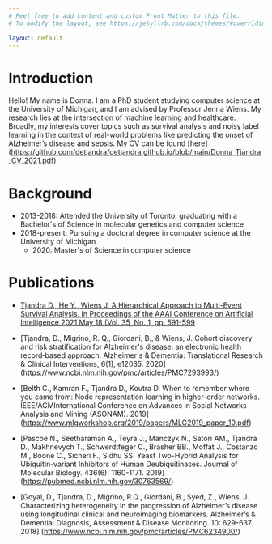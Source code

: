 ```yaml
---
# Feel free to add content and custom Front Matter to this file.
# To modify the layout, see https://jekyllrb.com/docs/themes/#overriding-theme-defaults

layout: default
---
```


# Introduction
Hello! My name is Donna. I am a PhD student studying computer science at the University of Michigan, and I am advised by Professor Jenna Wiens. My research lies at the intersection of machine learning and healthcare. Broadly, my interests cover topics such as survival analysis and noisy label learning in the context of real-world problems like predicting the onset of Alzheimer’s disease and sepsis. My CV can be found [here] (https://github.com/detjandra/detjandra.github.io/blob/main/Donna_Tjandra_CV_2021.pdf).

# Background
- 2013-2018: Attended the University of Toronto, graduating with a Bachelor's of Science in molecular genetics and computer science
- 2018-present: Pursuing a doctoral degree in computer science at the University of Michigan
  - 2020: Master's of Science in computer science 

# Publications 
- [Tjandra D., He Y., Wiens J. A Hierarchical Approach to Multi-Event Survival Analysis. In Proceedings of the AAAI Conference on Artificial Intelligence 2021 May 18 (Vol. 35, No. 1, pp. 591-599](https://ojs.aaai.org/index.php/AAAI/article/view/16138)

- [Tjandra, D., Migrino, R. Q., Giordani, B., & Wiens, J. Cohort discovery and risk stratification for Alzheimer's disease: an electronic health record‐based approach. Alzheimer's & Dementia: Translational Research & Clinical Interventions, 6(1), e12035. 2020] (https://www.ncbi.nlm.nih.gov/pmc/articles/PMC7293993/)

- [Belth C., Kamran F., Tjandra D., Koutra D. When to remember where you came from: Node representation learning in higher-order networks. IEEE/ACMInternational Conference on Advances in Social Networks Analysis and Mining (ASONAM). 2019] (https://www.mlgworkshop.org/2019/papers/MLG2019_paper_10.pdf)

- [Pascoe N., Seetharaman A., Teyra J., Manczyk N., Satori AM., Tjandra D., Makhnevych T., Schwerdtfeger C., Brasher BB., Moffat J., Costanzo M., Boone C., Sicheri F., Sidhu SS. Yeast Two-Hybrid Analysis for Ubiquitin-variant Inhibitors of Human Deubiquitinases. Journal of Molecular Biology. 436(6): 1160-1171. 2019] (https://pubmed.ncbi.nlm.nih.gov/30763569/)

- [Goyal, D., Tjandra, D., Migrino, R.Q., Giordani, B., Syed, Z., Wiens, J. Characterizing heterogeneity in the progression of Alzheimer’s disease using longitudinal clinical and neuroimaging biomarkers. Alzheimer’s & Dementia: Diagnosis, Assessment & Disease Monitoring. 10: 629-637. 2018] (https://www.ncbi.nlm.nih.gov/pmc/articles/PMC6234900/)
